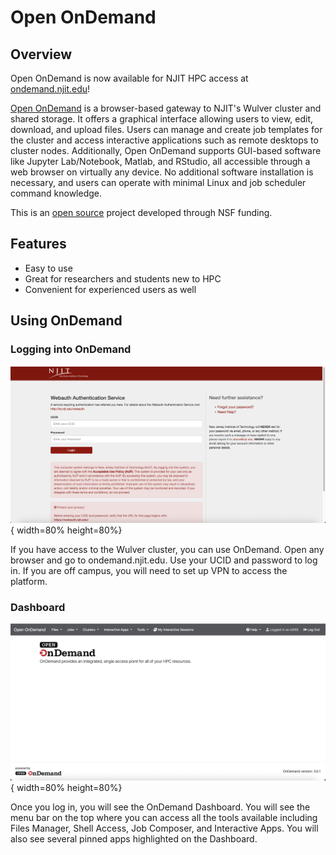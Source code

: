 # Open OnDemand

## Overview

Open OnDemand is now available for NJIT HPC access at [ondemand.njit.edu](https://ondemand.njit.edu)!




[Open OnDemand](https://openondemand.org/) is a browser-based gateway to NJIT's Wulver cluster and shared storage. It offers a graphical interface allowing users to view, edit, download, and upload files. Users can manage and create job templates for the cluster and access interactive applications such as remote desktops to cluster nodes. Additionally, Open OnDemand supports GUI-based software like Jupyter Lab/Notebook, Matlab, and RStudio, all accessible through a web browser on virtually any device. No additional software installation is necessary, and users can operate with minimal Linux and job scheduler command knowledge.


This is an [open source](https://openondemand.org/) project developed through NSF funding.

## Features

* Easy to use
* Great for researchers and students new to HPC
* Convenient for experienced users as well

## Using OnDemand


### Logging into OnDemand

![login.png](../assets/ondemand_new/login.png){ width=80% height=80%}

If you have access to the Wulver cluster, you can use OnDemand. Open any browser and go to ondemand.njit.edu. Use your UCID and password to log in. If you are off campus, you will need to set up VPN to access the platform.


### Dashboard

![login.png](../assets/ondemand_new/dashboard.png){ width=80% height=80%}

Once you log in, you will see the OnDemand Dashboard. You will see the menu bar on the top where you can access all the tools available including Files Manager, Shell Access, Job Composer, and Interactive Apps. You will also see several pinned apps highlighted on the Dashboard.


